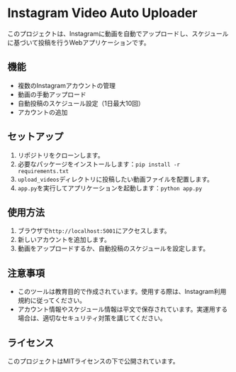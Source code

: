 # Instagram Video Auto Uploader

このプロジェクトは、Instagramに動画を自動でアップロードし、スケジュールに基づいて投稿を行うWebアプリケーションです。

## 機能

- 複数のInstagramアカウントの管理
- 動画の手動アップロード
- 自動投稿のスケジュール設定（1日最大10回）
- アカウントの追加

## セットアップ

1. リポジトリをクローンします。
2. 必要なパッケージをインストールします：`pip install -r requirements.txt`
3. `upload_videos`ディレクトリに投稿したい動画ファイルを配置します。
4. `app.py`を実行してアプリケーションを起動します：`python app.py`

## 使用方法

1. ブラウザで`http://localhost:5001`にアクセスします。
2. 新しいアカウントを追加します。
3. 動画をアップロードするか、自動投稿のスケジュールを設定します。

## 注意事項

- このツールは教育目的で作成されています。使用する際は、Instagram利用規約に従ってください。
- アカウント情報やスケジュール情報は平文で保存されています。実運用する場合は、適切なセキュリティ対策を講じてください。

## ライセンス

このプロジェクトはMITライセンスの下で公開されています。